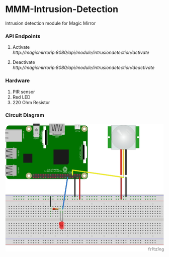 # MMM-Intrusion-Detection
Intrusion detection module for Magic Mirror

### API Endpoints
1. Activate
*http://magicmirrorip:8080/api/module/intrusiondetection/activate*

2. Deactivate
*http://magicmirrorip:8080/api/module/intrusiondetection/deactivate*

### Hardware
1. PIR sensor
2. Red LED
3. 220 Ohm Resistor

### Circuit Diagram
![Image of Circuit](https://github.com/colton75/MMM-Intrusion-Detection/blob/master/images/IntrusionSystem_bb.jpg)

